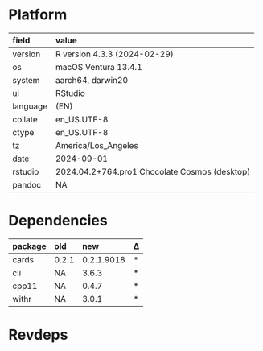# Platform

|field    |value                                         |
|:--------|:---------------------------------------------|
|version  |R version 4.3.3 (2024-02-29)                  |
|os       |macOS Ventura 13.4.1                          |
|system   |aarch64, darwin20                             |
|ui       |RStudio                                       |
|language |(EN)                                          |
|collate  |en_US.UTF-8                                   |
|ctype    |en_US.UTF-8                                   |
|tz       |America/Los_Angeles                           |
|date     |2024-09-01                                    |
|rstudio  |2024.04.2+764.pro1 Chocolate Cosmos (desktop) |
|pandoc   |NA                                            |

# Dependencies

|package |old   |new        |Δ  |
|:-------|:-----|:----------|:--|
|cards   |0.2.1 |0.2.1.9018 |*  |
|cli     |NA    |3.6.3      |*  |
|cpp11   |NA    |0.4.7      |*  |
|withr   |NA    |3.0.1      |*  |

# Revdeps

